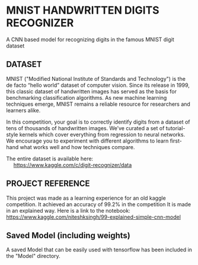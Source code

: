 # MNIST HANDWRITTEN DIGITS RECOGNIZER
A CNN based model for recognizing digits in the famous MNIST digit dataset

## DATASET
MNIST ("Modified National Institute of Standards and Technology") is the de facto “hello world” dataset of computer vision. Since its release in 1999, this classic dataset of handwritten images has served as the basis for benchmarking classification algorithms. As new machine learning techniques emerge, MNIST remains a reliable resource for researchers and learners alike.
  
In this competition, your goal is to correctly identify digits from a dataset of tens of thousands of handwritten images. We’ve curated a set of tutorial-style kernels which cover everything from regression to neural networks. We encourage you to experiment with different algorithms to learn first-hand what works well and how techniques compare.
  
The entire dataset is available here:  
&nbsp;&nbsp;&nbsp;&nbsp; https://www.kaggle.com/c/digit-recognizer/data  

## PROJECT REFERENCE
This project was made as a learning experience for an old kaggle competition.
It achieved an accuracy of 99.2% in the competition
It is made in an explained way. Here is a link to the notebook:
&nbsp;&nbsp;&nbsp;&nbsp; https://www.kaggle.com/niteshksingh/99-explained-simple-cnn-model

## Saved Model (including weights)

A saved Model that can be easily used with tensorflow has been included in the "Model" directory.

